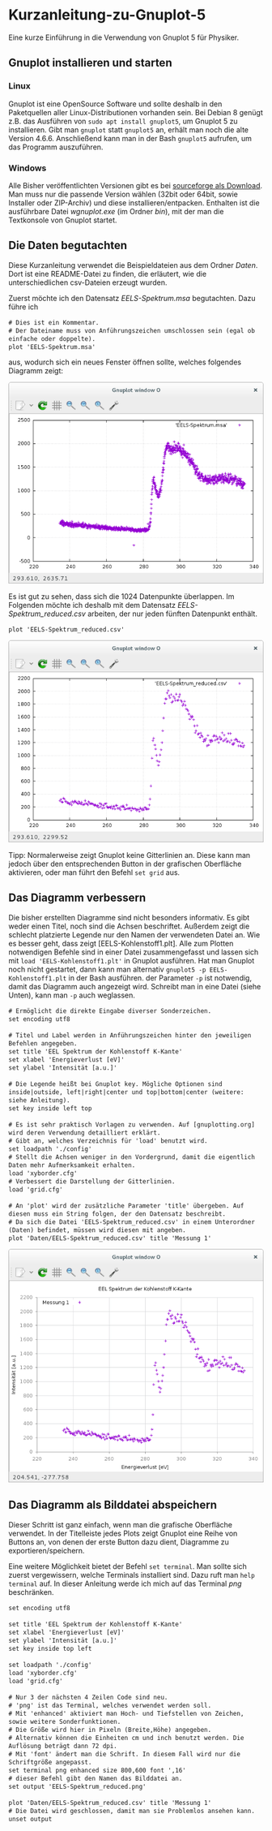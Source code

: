 # Kurzanleitung-zu-Gnuplot-5
Eine kurze Einführung in die Verwendung von Gnuplot 5 für Physiker.

## Gnuplot installieren und starten

### Linux

Gnuplot ist eine OpenSource Software und sollte deshalb in den Paketquellen aller Linux-Distributionen vorhanden sein. Bei Debian 8 genügt z.B. das Ausführen von ``sudo apt install gnuplot5``, um Gnuplot 5 zu installieren. Gibt man ``gnuplot`` statt ``gnuplot5`` an, erhält man noch die alte Version 4.6.6. Anschließend kann man in der Bash ``gnuplot5`` aufrufen, um das Programm auszuführen.

### Windows

Alle Bisher veröffentlichten Versionen gibt es bei [sourceforge als Download][download]. Man muss nur die passende Version wählen (32bit oder 64bit, sowie Installer oder ZIP-Archiv) und diese installieren/entpacken. Enthalten ist die ausführbare Datei *wgnuplot.exe* (im Ordner *bin*), mit der man die Textkonsole von Gnuplot startet.

## Die Daten begutachten

Diese Kurzanleitung verwendet die Beispieldateien aus dem Ordner *Daten*. Dort ist eine README-Datei zu finden, die erläutert, wie die unterschiedlichen csv-Dateien erzeugt wurden.

Zuerst möchte ich den Datensatz *EELS-Spektrum.msa* begutachten. Dazu führe ich

```Gnuplot
# Dies ist ein Kommentar.
# Der Dateiname muss von Anführungszeichen umschlossen sein (egal ob einfache oder doppelte).
plot 'EELS-Spektrum.msa'
```

aus, wodurch sich ein neues Fenster öffnen sollte, welches folgendes Diagramm zeigt:

![Diagramm von EELS-Spektrum.msa](Bilder/EELS-Spektrum.msa.png)

Es ist gut zu sehen, dass sich die 1024 Datenpunkte überlappen. Im Folgenden möchte ich deshalb mit dem Datensatz *EELS-Spektrum_reduced.csv* arbeiten, der nur jeden fünften Datenpunkt enthält.

```Gnuplot
plot 'EELS-Spektrum_reduced.csv'
```

![Diagramm von EELS-Spektrum_reduced.csv](Bilder/EELS-Spektrum_reduced.csv.png)

Tipp:
	Normalerweise zeigt Gnuplot keine Gitterlinien an. Diese kann man jedoch über den entsprechenden Button in der grafischen Oberfläche aktivieren, oder man führt den Befehl ``set grid`` aus.

## Das Diagramm verbessern

Die bisher erstellten Diagramme sind nicht besonders informativ. Es gibt weder einen Titel, noch sind die Achsen beschriftet. Außerdem zeigt die schlecht platzierte Legende nur den Namen der verwendeten Datei an. Wie es besser geht, dass zeigt [EELS-Kohlenstoff1.plt]. Alle zum Plotten notwendigen Befehle sind in einer Datei zusammengefasst und lassen sich mit ``load 'EELS-Kohlenstoff1.plt'`` in Gnuplot ausführen. Hat man Gnuplot noch nicht gestartet, dann kann man alternativ ``gnuplot5 -p EELS-Kohlenstoff1.plt`` in der Bash ausführen. der Parameter ``-p`` ist notwendig, damit das Diagramm auch angezeigt wird. Schreibt man in eine Datei (siehe Unten), kann man ``-p`` auch weglassen.

```Gnuplot
# Ermöglicht die direkte Eingabe diverser Sonderzeichen.
set encoding utf8

# Titel und Label werden in Anführungszeichen hinter den jeweiligen Befehlen angegeben.
set title 'EEL Spektrum der Kohlenstoff K-Kante'
set xlabel 'Energieverlust [eV]'
set ylabel 'Intensität [a.u.]'

# Die Legende heißt bei Gnuplot key. Mögliche Optionen sind inside|outside, left|right|center und top|bottom|center (weitere: siehe Anleitung).
set key inside left top

# Es ist sehr praktisch Vorlagen zu verwenden. Auf [gnuplotting.org] wird deren Verwendung detailliert erklärt.
# Gibt an, welches Verzeichnis für 'load' benutzt wird.
set loadpath './config'
# Stellt die Achsen weniger in den Vordergrund, damit die eigentlich Daten mehr Aufmerksamkeit erhalten.
load 'xyborder.cfg'
# Verbessert die Darstellung der Gitterlinien.
load 'grid.cfg'

# An 'plot' wird der zusätzliche Parameter 'title' übergeben. Auf diesen muss ein String folgen, der den Datensatz beschreibt.
# Da sich die Datei 'EELS-Spektrum_reduced.csv' in einem Unterordner (Daten) befindet, müssen wird diesen mit angeben.
plot 'Daten/EELS-Spektrum_reduced.csv' title 'Messung 1'
```

![Verbessertes Diagramm von EELS-Spektrum_reduced.csv](Bilder/EELS-Spektrum_reduced.csv.2.png)

## Das Diagramm als Bilddatei abspeichern

Dieser Schritt ist ganz einfach, wenn man die grafische Oberfläche verwendet. In der Titelleiste jedes Plots zeigt Gnuplot eine Reihe von Buttons an, von denen der erste Button dazu dient, Diagramme zu exportieren/speichern.

Eine weitere Möglichkeit bietet der Befehl ``set terminal``. Man sollte sich zuerst vergewissern, welche Terminals installiert sind. Dazu ruft man ``help terminal`` auf. In dieser Anleitung werde ich mich auf das Terminal *png* beschränken.

```gnuplot
set encoding utf8

set title 'EEL Spektrum der Kohlenstoff K-Kante'
set xlabel 'Energieverlust [eV]'
set ylabel 'Intensität [a.u.]'
set key inside top left

set loadpath './config'
load 'xyborder.cfg'
load 'grid.cfg'

# Nur 3 der nächsten 4 Zeilen Code sind neu.
# 'png' ist das Terminal, welches verwendet werden soll.
# Mit 'enhanced' aktiviert man Hoch- und Tiefstellen von Zeichen, sowie weitere Sonderfunktionen.
# Die Größe wird hier in Pixeln (Breite,Höhe) angegeben.
# Alternativ können die Einheiten cm und inch benutzt werden. Die Auflösung beträgt dann 72 dpi.
# Mit 'font' ändert man die Schrift. In diesem Fall wird nur die Schriftgröße angepasst.
set terminal png enhanced size 800,600 font ',16'
# dieser Befehl gibt den Namen das Bilddatei an.
set output 'EELS-Spektrum_reduced.png'

plot 'Daten/EELS-Spektrum_reduced.csv' title 'Messung 1'
# Die Datei wird geschlossen, damit man sie Problemlos ansehen kann.
unset output
```

[download]: https://sourceforge.net/projects/gnuplot/files/gnuplot/
[gnuplotting.org]: http://www.gnuplotting.org/?p=1994
